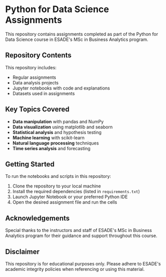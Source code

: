# Python for Data Science Assignments

This repository contains assignments completed as part of the Python for Data Science course in ESADE's MSc in Business Analytics program.

## Repository Contents

This repository includes:

- Regular assignments
- Data analysis projects
- Jupyter notebooks with code and explanations
- Datasets used in assignments

## Key Topics Covered

- **Data manipulation** with pandas and NumPy
- **Data visualization** using matplotlib and seaborn
- **Statistical analysis** and hypothesis testing
- **Machine learning** with scikit-learn
- **Natural language processing** techniques
- **Time series analysis** and forecasting

## Getting Started

To run the notebooks and scripts in this repository:

1. Clone the repository to your local machine
2. Install the required dependencies (listed in `requirements.txt`)
3. Launch Jupyter Notebook or your preferred Python IDE
4. Open the desired assignment file and run the cells

## Acknowledgements

Special thanks to the instructors and staff of ESADE's MSc in Business Analytics program for their guidance and support throughout this course.

## Disclaimer

This repository is for educational purposes only. Please adhere to ESADE's academic integrity policies when referencing or using this material.
